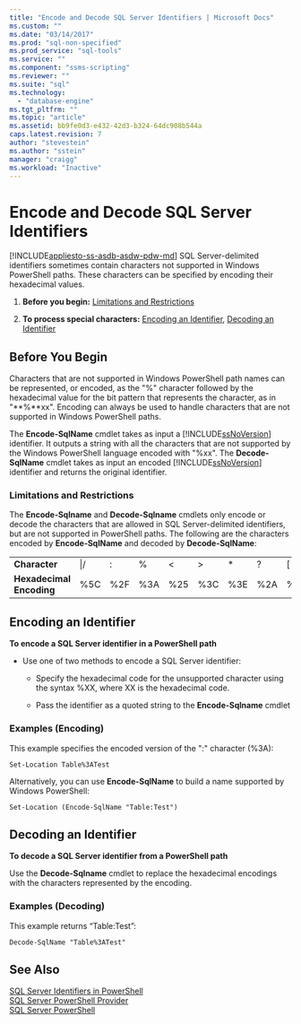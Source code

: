 ```yaml
---
title: "Encode and Decode SQL Server Identifiers | Microsoft Docs"
ms.custom: ""
ms.date: "03/14/2017"
ms.prod: "sql-non-specified"
ms.prod_service: "sql-tools"
ms.service: ""
ms.component: "ssms-scripting"
ms.reviewer: ""
ms.suite: "sql"
ms.technology: 
  - "database-engine"
ms.tgt_pltfrm: ""
ms.topic: "article"
ms.assetid: bb9fe0d3-e432-42d3-b324-64dc908b544a
caps.latest.revision: 7
author: "stevestein"
ms.author: "sstein"
manager: "craigg"
ms.workload: "Inactive"
---
```

# Encode and Decode SQL Server Identifiers
[!INCLUDE[appliesto-ss-asdb-asdw-pdw-md](../../includes/appliesto-ss-asdb-asdw-pdw-md.md)]
  SQL Server-delimited identifiers sometimes contain characters not supported in Windows PowerShell paths. These characters can be specified by encoding their hexadecimal values.  
  
1.  **Before you begin:**  [Limitations and Restrictions](#LimitationsRestrictions)  
  
2.  **To process special characters:**  [Encoding an Identifier](#EncodeIdent), [Decoding an Identifier](#DecodeIdent)  
  
## Before You Begin  
 Characters that are not supported in Windows PowerShell path names can be represented, or encoded, as the "%" character followed by the hexadecimal value for the bit pattern that represents the character, as in "**%**xx". Encoding can always be used to handle characters that are not supported in Windows PowerShell paths.  
  
 The **Encode-SqlName** cmdlet takes as input a [!INCLUDE[ssNoVersion](../../includes/ssnoversion-md.md)] identifier. It outputs a string with all the characters that are not supported by the Windows PowerShell language encoded with "%xx". The **Decode-SqlName** cmdlet takes as input an encoded [!INCLUDE[ssNoVersion](../../includes/ssnoversion-md.md)] identifier and returns the original identifier.  
  
###  <a name="LimitationsRestrictions"></a> Limitations and Restrictions  
 The **Encode-Sqlname** and **Decode-Sqlname** cmdlets only encode or decode the characters that are allowed in SQL Server-delimited identifiers, but are not supported in PowerShell paths. The following are the characters encoded by **Encode-SqlName** and decoded by **Decode-SqlName**:  
  
|||||||||||||  
|-|-|-|-|-|-|-|-|-|-|-|-|  
|**Character**|\|/|:|%|\<|>|*|?|[|]|&#124;|  
|**Hexadecimal Encoding**|%5C|%2F|%3A|%25|%3C|%3E|%2A|%3F|%5B|%5D|%7C|  
  
##  <a name="EncodeIdent"></a> Encoding an Identifier  
 **To encode a SQL Server identifier in a PowerShell path**  
  
-   Use one of two methods to encode a SQL Server identifier:  
  
    -   Specify the hexadecimal code for the unsupported character using the syntax %XX, where XX is the hexadecimal code.  
  
    -   Pass the identifier as a quoted string to the **Encode-Sqlname** cmdlet  
  
### Examples (Encoding)  
 This example specifies the encoded version of the ":" character (%3A):  
  
```  
Set-Location Table%3ATest  
```  
  
 Alternatively, you can use **Encode-SqlName** to build a name supported by Windows PowerShell:  
  
```  
Set-Location (Encode-SqlName "Table:Test")  
```  
  
##  <a name="DecodeIdent"></a> Decoding an Identifier  
 **To decode a SQL Server identifier from a PowerShell path**  
  
 Use the **Decode-Sqlname** cmdlet to replace the hexadecimal encodings with the characters represented by the encoding.  
  
### Examples (Decoding)  
 This example returns “Table:Test”:  
  
```  
Decode-SqlName "Table%3ATest"  
```  
  
## See Also  
 [SQL Server Identifiers in PowerShell](../../relational-databases/scripting/sql-server-identifiers-in-powershell.md)   
 [SQL Server PowerShell Provider](../../relational-databases/scripting/sql-server-powershell-provider.md)   
 [SQL Server PowerShell](../../relational-databases/scripting/sql-server-powershell.md)  
  
  
